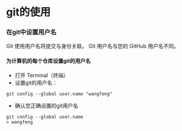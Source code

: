# git的使用

### 在git中设置用户名

Git 使用用户名将提交与身份关联。 Git 用户名与您的 GitHub 用户名不同。

#### 为计算机的每个仓库设置git的用户名

+ 打开 Terminal（终端）
+ 设置git的用户名：

```shell
git config --global user.name "wangfeng"
```

+ 确认您正确设置的git用户名

```shell
git config --global user.name
> wangfeng
```

